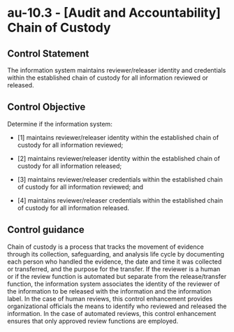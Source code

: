 # au-10.3 - \[Audit and Accountability\] Chain of Custody

## Control Statement

The information system maintains reviewer/releaser identity and credentials within the established chain of custody for all information reviewed or released.

## Control Objective

Determine if the information system:

- \[1\] maintains reviewer/releaser identity within the established chain of custody for all information reviewed;

- \[2\] maintains reviewer/releaser identity within the established chain of custody for all information released;

- \[3\] maintains reviewer/releaser credentials within the established chain of custody for all information reviewed; and

- \[4\] maintains reviewer/releaser credentials within the established chain of custody for all information released.

## Control guidance

Chain of custody is a process that tracks the movement of evidence through its collection, safeguarding, and analysis life cycle by documenting each person who handled the evidence, the date and time it was collected or transferred, and the purpose for the transfer. If the reviewer is a human or if the review function is automated but separate from the release/transfer function, the information system associates the identity of the reviewer of the information to be released with the information and the information label. In the case of human reviews, this control enhancement provides organizational officials the means to identify who reviewed and released the information. In the case of automated reviews, this control enhancement ensures that only approved review functions are employed.

